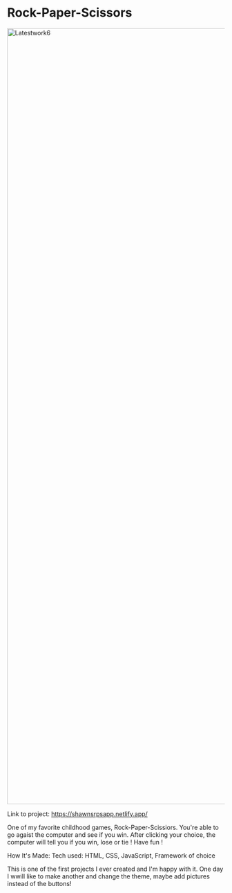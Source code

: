 # Rock-Paper-Scissors

<img width="1792" alt="Latestwork6" src="https://user-images.githubusercontent.com/125736610/228066700-6c7da480-3938-4977-a67e-813248377831.png">


Link to project: https://shawnsrpsapp.netlify.app/

One of my favorite childhood games, Rock-Paper-Scissiors. You're able to go agaist the computer and see if you win. After clicking your choice,
the computer will tell you if you win, lose or tie ! Have fun !


How It's Made:
Tech used: HTML, CSS, JavaScript, Framework of choice

This is one of the first projects I ever created and I'm happy with it. One day I wwill like to make another and change the theme, maybe add pictures instead of the buttons! 

